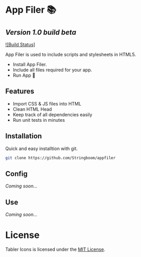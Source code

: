 # App Filer 📚
## _Version 1.0 build beta_

[![Build Status]](https://github.com/Stringboom/appfiler)

App Filer is used to include scripts and stylesheets in HTML5.

- Install App Filer.
- Include all files required for your app.
- Run App 🎉

## Features

- Import CSS & JS files into HTML
- Clean HTML Head
- Keep track of all dependencies easily
- Run unit tests in minutes

## Installation

Quick and easy installtion with git.

```sh
git clone https://github.com/Stringboom/appfiler
```
## Config

_Coming soon..._

## Use

_Coming soon..._

# License

Tabler Icons is licensed under the [MIT License](/LICENSE).

